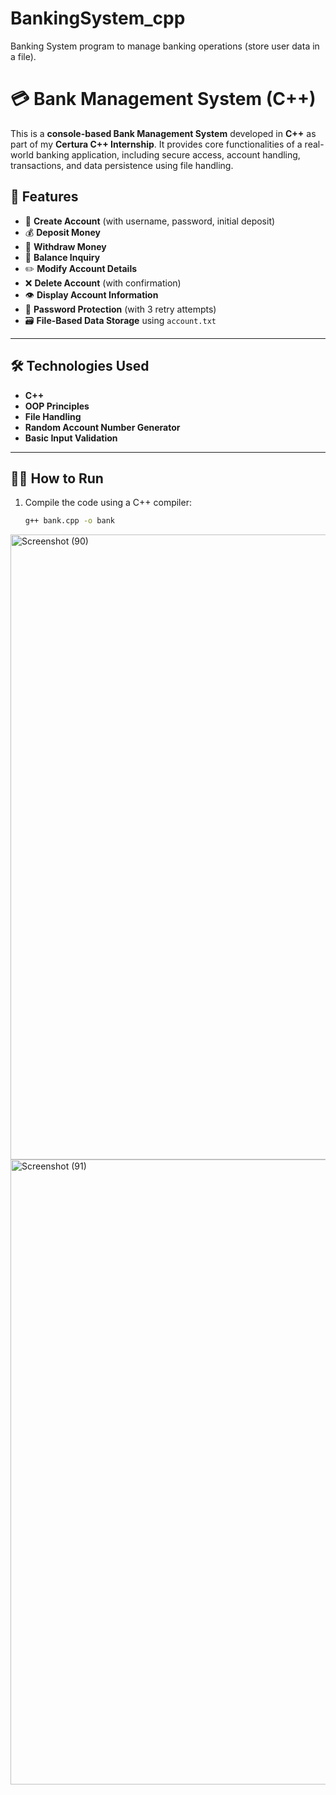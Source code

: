 # BankingSystem_cpp
Banking System program to manage banking operations (store user data in a file).
# 💳 Bank Management System (C++)

This is a **console-based Bank Management System** developed in **C++** as part of my **Certura C++ Internship**. It provides core functionalities of a real-world banking application, including secure access, account handling, transactions, and data persistence using file handling.

## 🚀 Features

- 🧾 **Create Account** (with username, password, initial deposit)
- 💰 **Deposit Money**
- 🏧 **Withdraw Money**
- 💼 **Balance Inquiry**
- ✏️ **Modify Account Details**
- ❌ **Delete Account** (with confirmation)
- 👁️ **Display Account Information**
- 🔐 **Password Protection** (with 3 retry attempts)
- 🗃️ **File-Based Data Storage** using `account.txt`

---

## 🛠️ Technologies Used

- **C++**
- **OOP Principles**
- **File Handling**
- **Random Account Number Generator**
- **Basic Input Validation**

---

## 🧑‍💻 How to Run

1. Compile the code using a C++ compiler:
   ```bash
   g++ bank.cpp -o bank
<img width="1900" height="1000" alt="Screenshot (90)" src="https://github.com/user-attachments/assets/e0930222-fa49-4e67-a8f5-198f2cd2716e" />
<img width="1900" height="1000" alt="Screenshot (91)" src="https://github.com/user-attachments/assets/a77b2add-7ce0-48f0-a8b4-f9bf6f001863" />

